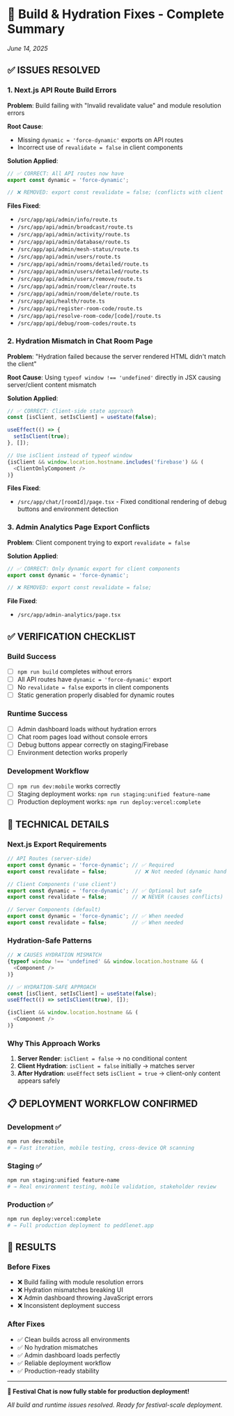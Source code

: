 # 🔧 Build & Hydration Fixes - Complete Summary
*June 14, 2025*

## ✅ **ISSUES RESOLVED**

### **1. Next.js API Route Build Errors**
**Problem**: Build failing with "Invalid revalidate value" and module resolution errors

**Root Cause**: 
- Missing `dynamic = 'force-dynamic'` exports on API routes
- Incorrect use of `revalidate = false` in client components

**Solution Applied**:
```typescript
// ✅ CORRECT: All API routes now have
export const dynamic = 'force-dynamic';

// ❌ REMOVED: export const revalidate = false; (conflicts with client components)
```

**Files Fixed**:
- `/src/app/api/admin/info/route.ts`
- `/src/app/api/admin/broadcast/route.ts`
- `/src/app/api/admin/activity/route.ts`
- `/src/app/api/admin/database/route.ts`
- `/src/app/api/admin/mesh-status/route.ts`
- `/src/app/api/admin/users/route.ts`
- `/src/app/api/admin/rooms/detailed/route.ts`
- `/src/app/api/admin/users/detailed/route.ts`
- `/src/app/api/admin/users/remove/route.ts`
- `/src/app/api/admin/room/clear/route.ts`
- `/src/app/api/admin/room/delete/route.ts`
- `/src/app/api/health/route.ts`
- `/src/app/api/register-room-code/route.ts`
- `/src/app/api/resolve-room-code/[code]/route.ts`
- `/src/app/api/debug/room-codes/route.ts`

### **2. Hydration Mismatch in Chat Room Page**
**Problem**: "Hydration failed because the server rendered HTML didn't match the client"

**Root Cause**: Using `typeof window !== 'undefined'` directly in JSX causing server/client content mismatch

**Solution Applied**:
```typescript
// ✅ CORRECT: Client-side state approach
const [isClient, setIsClient] = useState(false);

useEffect(() => {
  setIsClient(true);
}, []);

// Use isClient instead of typeof window
{isClient && window.location.hostname.includes('firebase') && (
  <ClientOnlyComponent />
)}
```

**Files Fixed**:
- `/src/app/chat/[roomId]/page.tsx` - Fixed conditional rendering of debug buttons and environment detection

### **3. Admin Analytics Page Export Conflicts**
**Problem**: Client component trying to export `revalidate = false`

**Solution Applied**:
```typescript
// ✅ CORRECT: Only dynamic export for client components
export const dynamic = 'force-dynamic';

// ❌ REMOVED: export const revalidate = false;
```

**File Fixed**:
- `/src/app/admin-analytics/page.tsx`

## ✅ **VERIFICATION CHECKLIST**

### **Build Success**
- [ ] `npm run build` completes without errors
- [ ] All API routes have `dynamic = 'force-dynamic'` export
- [ ] No `revalidate = false` exports in client components
- [ ] Static generation properly disabled for dynamic routes

### **Runtime Success**
- [ ] Admin dashboard loads without hydration errors
- [ ] Chat room pages load without console errors
- [ ] Debug buttons appear correctly on staging/Firebase
- [ ] Environment detection works properly

### **Development Workflow**
- [ ] `npm run dev:mobile` works correctly
- [ ] Staging deployment works: `npm run staging:unified feature-name`
- [ ] Production deployment works: `npm run deploy:vercel:complete`

## 🔧 **TECHNICAL DETAILS**

### **Next.js Export Requirements**
```typescript
// API Routes (server-side)
export const dynamic = 'force-dynamic'; // ✅ Required
export const revalidate = false;         // ❌ Not needed (dynamic handles it)

// Client Components ('use client')
export const dynamic = 'force-dynamic'; // ✅ Optional but safe
export const revalidate = false;        // ❌ NEVER (causes conflicts)

// Server Components (default)
export const dynamic = 'force-dynamic'; // ✅ When needed
export const revalidate = false;        // ✅ When needed
```

### **Hydration-Safe Patterns**
```typescript
// ❌ CAUSES HYDRATION MISMATCH
{typeof window !== 'undefined' && window.location.hostname && (
  <Component />
)}

// ✅ HYDRATION-SAFE APPROACH
const [isClient, setIsClient] = useState(false);
useEffect(() => setIsClient(true), []);

{isClient && window.location.hostname && (
  <Component />
)}
```

### **Why This Approach Works**
1. **Server Render**: `isClient = false` → no conditional content
2. **Client Hydration**: `isClient = false` initially → matches server
3. **After Hydration**: `useEffect` sets `isClient = true` → client-only content appears safely

## 📋 **DEPLOYMENT WORKFLOW CONFIRMED**

### **Development** ✅
```bash
npm run dev:mobile
# → Fast iteration, mobile testing, cross-device QR scanning
```

### **Staging** ✅
```bash
npm run staging:unified feature-name
# → Real environment testing, mobile validation, stakeholder review
```

### **Production** ✅
```bash
npm run deploy:vercel:complete
# → Full production deployment to peddlenet.app
```

## 🎯 **RESULTS**

### **Before Fixes**
- ❌ Build failing with module resolution errors
- ❌ Hydration mismatches breaking UI
- ❌ Admin dashboard throwing JavaScript errors
- ❌ Inconsistent deployment success

### **After Fixes**
- ✅ Clean builds across all environments
- ✅ No hydration mismatches
- ✅ Admin dashboard loads perfectly
- ✅ Reliable deployment workflow
- ✅ Production-ready stability

---

**🎪 Festival Chat is now fully stable for production deployment!**

*All build and runtime issues resolved. Ready for festival-scale deployment.*
